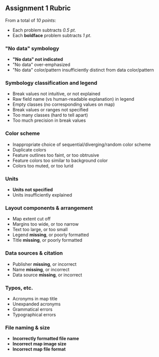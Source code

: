 ## Assignment 1 Rubric

From a total of *10 points*:

-   Each problem subtracts *0.5 pt*.
-   Each **boldface** problem subtracts *1 pt*.

### \"No data\" symbology

-   **\"No data\" not indicated**
-   \"No data\" over-emphasized
-   \"No data\" color/pattern insufficiently distinct from data
    color/pattern

### Symbology classification and legend

-   Break values not intuitive, or not explained
-   Raw field name (vs human-readable explanation) in legend
-   Empty classes (no corresponding values on map)
-   Break values or ranges not specified
-   Too many classes (hard to tell apart)
-   Too much precision in break values

### Color scheme

-   Inappropriate choice of sequential/diverging/random color scheme
-   Duplicate colors
-   Feature outlines too faint, or too obtrusive
-   Feature colors too similar to background color
-   Colors too muted, or too lurid

### Units

-   **Units not specified**
-   Units insufficiently explained

### Layout components & arrangement

-   Map extent cut off
-   Margins too wide, or too narrow
-   Text too large, or too small
-   Legend **missing**, or poorly formatted
-   Title **missing**, or poorly formatted

### Data sources & citation

-   Publisher **missing**, or incorrect
-   Name **missing**, or incorrect
-   Data source **missing**, or incorrect

### Typos, etc.

-   Acronyms in map title
-   Unexpanded acronyms
-   Grammatical errors
-   Typographical errors

### File naming & size

-   **Incorrectly formatted file name**
-   **Incorrect map image size**
-   **Incorrect map file format**

